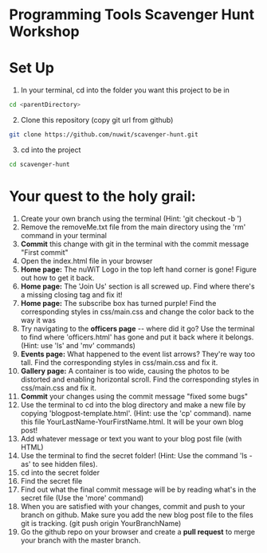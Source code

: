 # Programming Tools Scavenger Hunt Workshop

Set Up
===

1. In your terminal, cd into the folder you want this project to be in

  ```sh
  cd <parentDirectory>
  ```

2. Clone this repository (copy git url from github)

  ```sh
  git clone https://github.com/nuwit/scavenger-hunt.git
  ```

3. cd into the project

  ```sh
  cd scavenger-hunt
  ```


Your quest to the holy grail:
===
1. Create your own branch using the terminal (Hint: 'git checkout -b <yourbranchname>')
2. Remove the removeMe.txt file from the main directory using the 'rm' command in your terminal
2. **Commit** this change with git in the terminal with the commit message "First commit"
3. Open the index.html file in your browser
4. **Home page:** The nuWiT Logo in the top left hand corner is gone! Figure out how to get it back.
5. **Home page:** The 'Join Us' section is all screwed up. Find where there's a missing closing tag and fix it!
6. **Home page:** The subscribe box has turned purple! Find the corresponding styles in css/main.css and change the color back to the way it was
7. Try navigating to the **officers page** -- where did it go? Use the terminal to find where 'officers.html' has gone and put it back where it belongs. (Hint: use 'ls' and 'mv' commands)
8. **Events page:** What happened to the event list arrows? They're way too tall. Find the corresponding styles in css/main.css and fix it.
9. **Gallery page:** A container is too wide, causing the photos to be distorted and enabling horizontal scroll. Find the corresponding styles in css/main.css and fix it.
10. **Commit** your changes using the commit message "fixed some bugs"
11. Use the terminal to cd into the blog directory and make a new file by copying 'blogpost-template.html'. (Hint: use the 'cp' command). name this file YourLastName-YourFirstName.html. It will be your own blog post!
12. Add whatever message or text you want to your blog post file (with HTML)
12. Use the terminal to find the secret folder! (Hint: Use the command 'ls -as' to see hidden files). 
13. cd into the secret folder
14. Find the secret file
15. Find out what the final commit message will be by reading what's in the secret file (Use the 'more' command)
16. When you are satisfied with your changes, commit and push to your branch on github. Make sure you add the new blog post file to the files git is tracking. (git push origin YourBranchName)
17. Go the github repo on your browser and create a **pull request** to merge your branch with the master branch.
